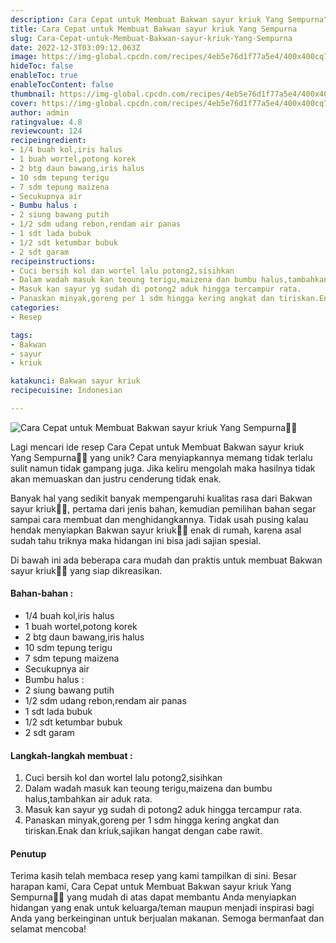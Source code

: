 ```yaml
---
description: Cara Cepat untuk Membuat Bakwan sayur kriuk Yang Sempurna"
title: Cara Cepat untuk Membuat Bakwan sayur kriuk Yang Sempurna
slug: Cara-Cepat-untuk-Membuat-Bakwan-sayur-kriuk-Yang-Sempurna
date: 2022-12-3T03:09:12.063Z
image: https://img-global.cpcdn.com/recipes/4eb5e76d1f77a5e4/400x400cq70/photo.jpg
hideToc: false
enableToc: true
enableTocContent: false
thumbnail: https://img-global.cpcdn.com/recipes/4eb5e76d1f77a5e4/400x400cq70/photo.jpg
cover: https://img-global.cpcdn.com/recipes/4eb5e76d1f77a5e4/400x400cq70/photo.jpg
author: admin
ratingvalue: 4.8
reviewcount: 124
recipeingredient:
- 1/4 buah kol,iris halus
- 1 buah wortel,potong korek
- 2 btg daun bawang,iris halus
- 10 sdm tepung terigu
- 7 sdm tepung maizena
- Secukupnya air
- Bumbu halus :
- 2 siung bawang putih
- 1/2 sdm udang rebon,rendam air panas
- 1 sdt lada bubuk
- 1/2 sdt ketumbar bubuk
- 2 sdt garam
recipeinstructions:
- Cuci bersih kol dan wortel lalu potong2,sisihkan
- Dalam wadah masuk kan teoung terigu,maizena dan bumbu halus,tambahkan air aduk rata.
- Masuk kan sayur yg sudah di potong2 aduk hingga tercampur rata.
- Panaskan minyak,goreng per 1 sdm hingga kering angkat dan tiriskan.Enak dan kriuk,sajikan hangat dengan cabe rawit.
categories:
- Resep

tags:
- Bakwan
- sayur
- kriuk

katakunci: Bakwan sayur kriuk
recipecuisine: Indonesian

---
```


![Cara Cepat untuk Membuat Bakwan sayur kriuk Yang Sempurna👩‍🍳](https://img-global.cpcdn.com/recipes/4eb5e76d1f77a5e4/400x400cq70/photo.jpg)

Lagi mencari ide resep Cara Cepat untuk Membuat Bakwan sayur kriuk Yang Sempurna👩‍🍳 yang unik? Cara menyiapkannya memang tidak terlalu sulit namun tidak gampang juga. Jika keliru mengolah maka hasilnya tidak akan memuaskan dan justru cenderung tidak enak.

Banyak hal yang sedikit banyak mempengaruhi kualitas rasa dari Bakwan sayur kriuk👩‍🍳, pertama dari jenis bahan, kemudian pemilihan bahan segar sampai cara membuat dan menghidangkannya. Tidak usah pusing kalau hendak menyiapkan Bakwan sayur kriuk👩‍🍳 enak di rumah, karena asal sudah tahu triknya maka hidangan ini bisa jadi sajian spesial.

Di bawah ini ada beberapa cara mudah dan praktis untuk membuat Bakwan sayur kriuk👩‍🍳 yang siap dikreasikan.

<!--inarticleads1-->

#### Bahan-bahan :

- 1/4 buah kol,iris halus
- 1 buah wortel,potong korek
- 2 btg daun bawang,iris halus
- 10 sdm tepung terigu
- 7 sdm tepung maizena
- Secukupnya air
- Bumbu halus :
- 2 siung bawang putih
- 1/2 sdm udang rebon,rendam air panas
- 1 sdt lada bubuk
- 1/2 sdt ketumbar bubuk
- 2 sdt garam

<!--inarticleads2-->

#### Langkah-langkah membuat :

1. Cuci bersih kol dan wortel lalu potong2,sisihkan
1. Dalam wadah masuk kan teoung terigu,maizena dan bumbu halus,tambahkan air aduk rata.
1. Masuk kan sayur yg sudah di potong2 aduk hingga tercampur rata.
1. Panaskan minyak,goreng per 1 sdm hingga kering angkat dan tiriskan.Enak dan kriuk,sajikan hangat dengan cabe rawit.

#### Penutup

Terima kasih telah membaca resep yang kami tampilkan di sini. Besar harapan kami, Cara Cepat untuk Membuat Bakwan sayur kriuk Yang Sempurna👩‍🍳 yang mudah di atas dapat membantu Anda menyiapkan hidangan yang enak untuk keluarga/teman maupun menjadi inspirasi bagi Anda yang berkeinginan untuk berjualan makanan. Semoga bermanfaat dan selamat mencoba!